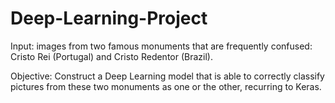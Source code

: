 # Deep-Learning-Project
Input: images from two famous monuments that are frequently confused: Cristo Rei (Portugal) and Cristo Redentor (Brazil). 

Objective: Construct a Deep Learning model that is able to correctly classify pictures from these two monuments as one or the other, recurring to Keras.
